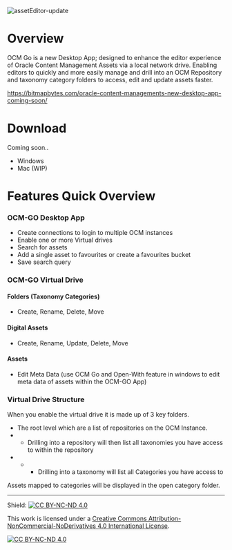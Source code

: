 ![assetEditor-update](https://github.com/JohnRSim/OCM-GO/assets/364208/763b7a31-67be-4e2e-a894-a9b410ef653a)

# Overview
OCM Go is a new Desktop App; designed to enhance the editor experience of Oracle Content Management Assets via a local network drive. 
Enabling editors to quickly and more easily manage and drill into an OCM Repository and taxonomy category folders to access, edit and update assets faster.  

https://bitmapbytes.com/oracle-content-managements-new-desktop-app-coming-soon/

# Download
Coming soon.. 

- Windows
- Mac (WIP)

# Features Quick Overview
### OCM-GO Desktop App
- Create connections to login to multiple OCM instances
- Enable one or more Virtual drives 
- Search for assets
- Add a single asset to favourites or create a favourites bucket
- Save search query

### OCM-GO Virtual Drive
#### Folders (Taxonomy Categories)
-	Create, Rename, Delete, Move
#### Digital Assets
- Create, Rename, Update, Delete, Move
#### Assets
- Edit Meta Data (use OCM Go and Open-With feature in windows to edit meta data of assets within the OCM-GO App)


### Virtual Drive Structure
When you enable the virtual drive it is made up of 3 key folders.
- The root level which are a list of repositories on the OCM Instance.
- - Drilling into a repository will then list all taxonomies you have access to within the repository
- - - Drilling into a taxonomy will list all Categories you have access to

Assets mapped to categories will be displayed in the open category folder.


---

Shield: [![CC BY-NC-ND 4.0][cc-by-nc-nd-shield]][cc-by-nc-nd]

This work is licensed under a
[Creative Commons Attribution-NonCommercial-NoDerivatives 4.0 International License][cc-by-nc-nd].

[![CC BY-NC-ND 4.0][cc-by-nc-nd-image]][cc-by-nc-nd]

[cc-by-nc-nd]: https://creativecommons.org/licenses/by-nc-nd/4.0/
[cc-by-nc-nd-image]: https://licensebuttons.net/l/by-nc-nd/4.0/88x31.png
[cc-by-nc-nd-shield]: https://img.shields.io/badge/License-CC%20BY--NC--ND%204.0-lightgrey.svg
